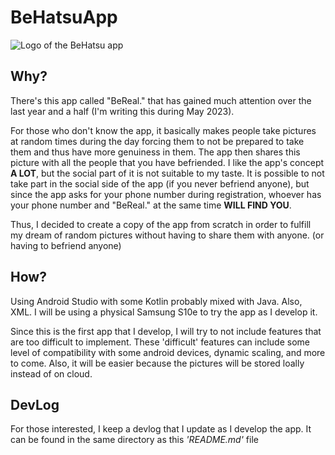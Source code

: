 # BeHatsuApp
![Logo of the BeHatsu app](https://cdn.discordapp.com/attachments/754773850037682178/1107104774085693460/BeHatsu.jpg)
## Why?
There's this app called "BeReal." that has gained much attention over the last year and a half (I'm writing this during May 2023).

For those who don't know the app, it basically makes people take pictures at random times during the day forcing them to not be prepared to take them and thus have more genuiness in them. The app then shares this picture with all the people that you have befriended.
I like the app's concept **A LOT**, but the social part of it is not suitable to my taste.
It is possible to not take part in the social side of the app (if you never befriend anyone), but since the app asks for your phone number during registration, whoever has your phone number and "BeReal." at the same time **WILL FIND YOU**.

Thus, I decided to create a copy of the app from scratch in order to fulfill my dream of random pictures without having to share them with anyone. (or having to befriend anyone)

## How?
Using Android Studio with some Kotlin probably mixed with Java. Also, XML.
I will be using a physical Samsung S10e to try the app as I develop it.

Since this is the first app that I develop, I will try to not include features that are too difficult to implement.
These 'difficult' features can include some level of compatibility with some android devices, dynamic scaling, and more to come.
Also, it will be easier because the pictures will be stored loally instead of on cloud.

## DevLog
For those interested, I keep a devlog that I update as I develop the app. It can be found in the same directory as this _'README.md'_ file
